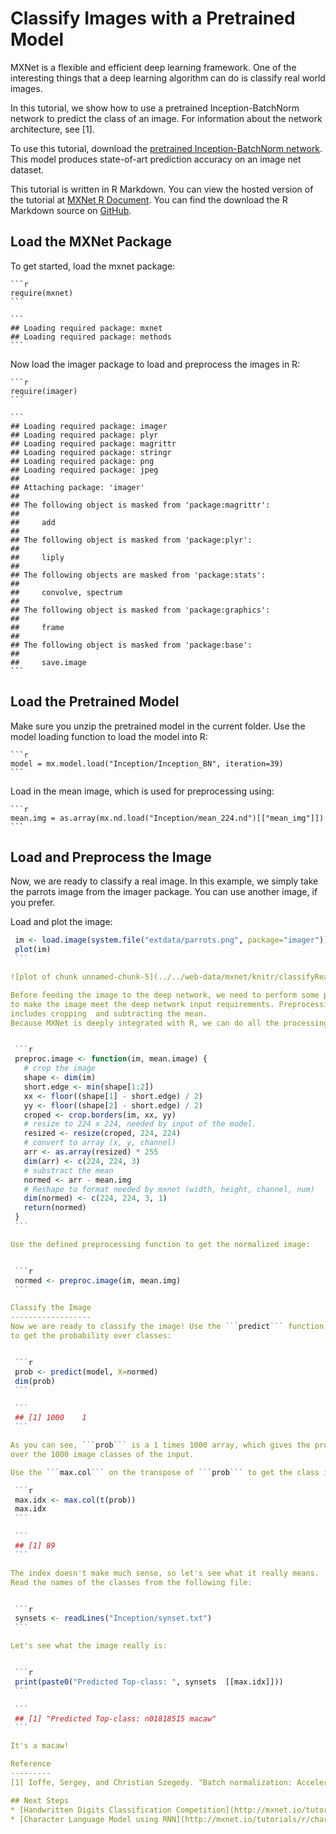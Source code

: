 Classify Images with a Pretrained Model
=================================================
MXNet is a flexible and efficient deep learning framework. One of the interesting things that a deep learning
algorithm can do is classify real world images.

In this tutorial, we show how to use a pretrained Inception-BatchNorm network to predict the class of an
image. For information about the network architecture, see  [1].

To use this tutorial, download the [pretrained Inception-BatchNorm network](http://data.dmlc.ml/mxnet/data/Inception.zip).
This model produces state-of-art prediction accuracy on an image net dataset.

This tutorial is written in R Markdown. You can view the hosted version of the tutorial at [MXNet R Document](http://mxnet.io/api/r/classifyRealImageWithPretrainedModel.html). You can find the download the R Markdown source on [GitHub](https://github.com/dmlc/mxnet/blob/master/R-package/vignettes/classifyRealImageWithPretrainedModel.Rmd).

Load the MXNet Package
---------------
To get started, load the mxnet package:

    ```r
    require(mxnet)
    ```

    ```
    ## Loading required package: mxnet
    ## Loading required package: methods
    ```

Now load the imager package to load and preprocess the images in R:


    ```r
    require(imager)
    ```

    ```
    ## Loading required package: imager
    ## Loading required package: plyr
    ## Loading required package: magrittr
    ## Loading required package: stringr
    ## Loading required package: png
    ## Loading required package: jpeg
    ##
    ## Attaching package: 'imager'
    ##
    ## The following object is masked from 'package:magrittr':
    ##
    ##     add
    ##
    ## The following object is masked from 'package:plyr':
    ##
    ##     liply
    ##
    ## The following objects are masked from 'package:stats':
    ##
    ##     convolve, spectrum
    ##
    ## The following object is masked from 'package:graphics':
    ##
    ##     frame
    ##
    ## The following object is masked from 'package:base':
    ##
    ##     save.image
    ```

Load the Pretrained Model
-------------------------
Make sure you unzip the pretrained model in the current folder. Use the model
loading function to load the model into R:

    ```r
    model = mx.model.load("Inception/Inception_BN", iteration=39)
    ```

Load in the mean image, which is used for preprocessing using:


    ```r
    mean.img = as.array(mx.nd.load("Inception/mean_224.nd")[["mean_img"]])
    ```

Load and Preprocess the Image
-----------------------------
Now, we are ready to classify a real image. In this example, we simply take the parrots image
from the imager package. You can use another image, if   you prefer.

Load and plot the image:


   ```r
    im <- load.image(system.file("extdata/parrots.png", package="imager"))
    plot(im)
    ```

![plot of chunk unnamed-chunk-5](../../web-data/mxnet/knitr/classifyRealImageWithPretrainedModel-unnamed-chunk-5-1.png)

Before feeding the image to the deep network, we need to perform some preprocessing
to make the image meet the deep network input requirements. Preprocessing
includes cropping  and subtracting the mean.
Because MXNet is deeply integrated with R, we can do all the processing in an R function:


    ```r
    preproc.image <- function(im, mean.image) {
      # crop the image
      shape <- dim(im)
      short.edge <- min(shape[1:2])
      xx <- floor((shape[1] - short.edge) / 2)
      yy <- floor((shape[2] - short.edge) / 2)
      croped <- crop.borders(im, xx, yy)
      # resize to 224 x 224, needed by input of the model.
      resized <- resize(croped, 224, 224)
      # convert to array (x, y, channel)
      arr <- as.array(resized) * 255
      dim(arr) <- c(224, 224, 3)
      # substract the mean
      normed <- arr - mean.img
      # Reshape to format needed by mxnet (width, height, channel, num)
      dim(normed) <- c(224, 224, 3, 1)
      return(normed)
    }
    ```

Use the defined preprocessing function to get the normalized image:


    ```r
    normed <- preproc.image(im, mean.img)
    ```

Classify the Image
------------------
Now we are ready to classify the image! Use the ```predict``` function
to get the probability over classes:


    ```r
    prob <- predict(model, X=normed)
    dim(prob)
    ```

    ```
    ## [1] 1000    1
    ```

As you can see, ```prob``` is a 1 times 1000 array, which gives the probability
over the 1000 image classes of the input.

Use the ```max.col``` on the transpose of ```prob``` to get the class index:

    ```r
    max.idx <- max.col(t(prob))
    max.idx
    ```

    ```
    ## [1] 89
    ```

The index doesn't make much sense, so let's see what it really means.
Read the names of the classes from the following file:


    ```r
    synsets <- readLines("Inception/synset.txt")
    ```

Let's see what the image really is:


    ```r
    print(paste0("Predicted Top-class: ", synsets  [[max.idx]]))
    ```

    ```
    ## [1] "Predicted Top-class: n01818515 macaw"
    ```

It's a macaw!

Reference
---------
[1] Ioffe, Sergey, and Christian Szegedy. "Batch normalization: Accelerating deep network training by reducing internal covariate shift." arXiv preprint arXiv:1502.03167 (2015).

## Next Steps
* [Handwritten Digits Classification Competition](http://mxnet.io/tutorials/r/mnistCompetition.html)
* [Character Language Model using RNN](http://mxnet.io/tutorials/r/charRnnModel.html)
